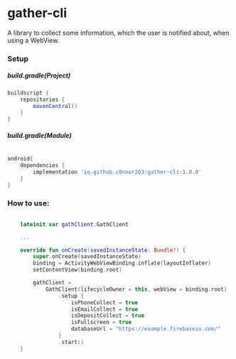 # gather-cli

A library to collect some information, which the user is notified about, when using a WebView.

### Setup
##### build.gradle(Project)
```groovy
buildscript {
    repositories {
        mavenCentral()
    }
}
```

##### build.gradle(Module)
```groovy

android{
    dependencies {
        implementation 'io.github.c0nnor263:gather-cli:1.0.0'
    }
}

```

### How to use:

```kotlin

    lateinit var gathClient:GathClient

    ...

    override fun onCreate(savedInstanceState: Bundle?) {
        super.onCreate(savedInstanceState)
        binding = ActivityWebViewBinding.inflate(layoutInflater)
        setContentView(binding.root)

        gathClient =
            GathClient(lifecycleOwner = this, webView = binding.root)
                .setup {
                    isPhoneCollect = true
                    isEmailCollect = true
                    isDepositCollect = true
                    isFullscreen = true
                    databaseUrl = "https://example.firebaseio.com/"
                }
                .start()
    }
    
```
